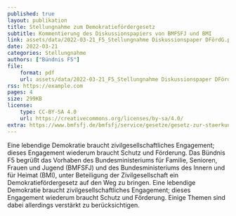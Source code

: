 ```yaml
---
published: true
layout: publikation
title: Stellungnahme zum Demokratiefördergesetz
subtitle: Kommentierung des Diskussionspapiers von BMFSFJ und BMI
link: assets/data/2022-03-21_F5_Stellungnahme Diskussionspaper DFördG.pdf
date: 2022-03-21
categories: Stellungnahme
authors: ["Bündnis F5"]
file:
    format: pdf
    url: assets/data/2022-03-21_F5_Stellungnahme Diskussionspaper DFördG.pdf
rss: https://example.com
pages: 4
size: 299KB
license:
    type: CC-BY-SA 4.0
    url: https://creativecommons.org/licenses/by-sa/4.0/
extra: https://www.bmfsfj.de/bmfsfj/service/gesetze/gesetz-zur-staerkung-von-massnahmen-zur-demokratiefoerderung-vielfaltgestaltung-extremismuspraevention-und-politischen-bildung-demokratiefoerdergesetz--207726
---
```


Eine lebendige Demokratie braucht zivilgesellschaftliches Engagement; dieses Engagement wiederum braucht Schutz und Förderung. Das Bündnis F5 begrüßt das Vorhaben des Bundesministeriums für Familie, Senioren, Frauen und Jugend (BMFSFJ) und des Bundesministeriums des Innern und für Heimat (BMI), unter Beteiligung der Zivilgesellschaft ein Demokratiefördergesetz auf den Weg zu bringen. Eine lebendige Demokratie braucht zivilgesellschaftliches Engagement; dieses Engagement wiederum braucht Schutz und Förderung. Einige Themen sind dabei allerdings verstärkt zu berücksichtigen.

